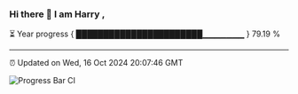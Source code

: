 ### Hi there 👋 I am Harry , 

⏳ Year progress { ███████████████████████▁▁▁▁▁▁▁ } 79.19 %

---

⏰ Updated on Wed, 16 Oct 2024 20:07:46 GMT

![Progress Bar CI](https://github.com/duykhang68/duykhang68/workflows/Progress%20Bar%20CI/badge.svg)
